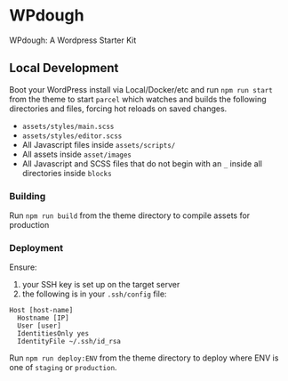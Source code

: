 # WPdough

WPdough: A Wordpress Starter Kit

## Local Development

Boot your WordPress install via Local/Docker/etc and run `npm run start` from the theme to start `parcel` which watches and builds the following directories and files, forcing hot reloads on saved changes.

-   `assets/styles/main.scss`
-   `assets/styles/editor.scss`
-   All Javascript files inside `assets/scripts/`
-   All assets inside `asset/images`
-   All Javascript and SCSS files that do not begin with an `_` inside all directories inside `blocks`

### Building

Run `npm run build` from the theme directory to compile assets for production

### Deployment

Ensure:

1. your SSH key is set up on the target server
2. the following is in your `.ssh/config` file:

```
Host [host-name]
  Hostname [IP]
  User [user]
  IdentitiesOnly yes
  IdentityFile ~/.ssh/id_rsa
```

Run `npm run deploy:ENV` from the theme directory to deploy where ENV is one of `staging` or `production`.
